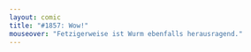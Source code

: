 ```yaml
---
layout: comic
title: "#1857: Wow!"
mouseover: "Fetzigerweise ist Wurm ebenfalls herausragend."
---
```

